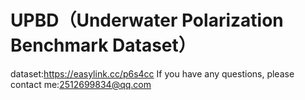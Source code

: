 # UPBD（Underwater Polarization Benchmark Dataset）
dataset:https://easylink.cc/p6s4cc
If you have any questions, please contact me:2512699834@qq.com
